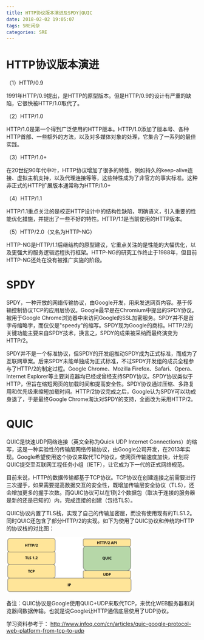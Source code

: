 ```yaml
---
title: HTTP协议版本演进及SPDY|QUIC
date: 2018-02-02 19:05:07
tags: SRE闲杂
categories: SRE
---
```


# HTTP协议版本演进

（1）HTTP/0.9

1991年HTTP/0.9提出，是HTTP的原型版本。但是HTTP/0.9的设计有严重的缺陷，它很快被HTTP/1.0取代了。

（2）HTTP/1.0

HTTP/1.0是第一个得到广泛使用的HTTP版本。HTTP/1.0添加了版本号、各种HTTP首部、一些额外的方法，以及对多媒体对象的处理，它集合了一系列的最佳实践。

（3）HTTP/1.0+

在20世纪90年代中叶，HTTP协议增加了很多的特性，例如持久的keep-alive连接、虚拟主机支持，以及代理连接等等，这些特性成为了非官方的事实标准。这种非正式的HTTP扩展版本通常称为HTTP/1.0+

（4）HTTP/1.1

HTTP/1.1重点关注的是校正HTTP设计中的结构性缺陷，明确语义，引入重要的性能优化措施，并提出了一些不好的特性。HTTP/1.1是当前使用的HTTP版本。

（5）HTTP/2.0（又名为HTTP-NG）

HTTP-NG是HTTP/1.1后继结构的原型建议，它重点关注的是性能的大幅优化，以及更强大的服务逻辑远程执行框架。HTTP-NG的研究工作终止于1988年，但目前HTTP-NG还处在没有被推广实施的阶段。

# SPDY

SPDY，一种开放的网络传输协议，由Google开发，用来发送网页内容。基于传输控制协议TCP的应用层协议。Google最早是在Chromium中提出的SPDY协议。被用于Google Chrome浏览器中来访问Google的SSL加密服务。SPDY并不是首字母缩略字，而仅仅是"speedy"的缩写。SPDY现为Google的商标。HTTP/2的关键功能主要来自SPDY技术，换言之，SPDY的成果被采纳而最终演变为HTTP/2。

SPDY并不是一个标准协议，但SPDY的开发组推动SPDY成为正式标准，而成为了互联网草案。后来SPDY未能单独成为正式标准，不过SPDY开发组的成员全程参与了HTTP/2的制定过程。Google Chrome、Mozilla Firefox、Safari、Opera、Internet Explorer等主要浏览器均已经或曾经支持SPDY协议。SPDY协议类似于HTTP，但旨在缩短网页的加载时间和提高安全性。SPDY协议通过压缩、多路复用和优先级来缩短加载时间。HTTP/2协议完成之后，Google认为SPDY可以功成身退了，于是最终Google Chrome淘汰对SPDY的支持，全面改为采用HTTP/2。

# QUIC

QUIC是快速UDP网络连接（英文全称为Quick UDP Internet Connections）的缩写，这是一种实验性的传输层网络传输协议，由Google公司开发，在2013年实现。Google希望使用这个协议来取代TCP协议，使网页传输速度加快，计划将QUIC提交至互联网工程任务小组（IETF），让它成为下一代的正式网络规范。

目前来说，HTTP的数据传输都基于TCP协议。TCP协议在创建连接之前需要进行三次握手，如果需要提高数据交互的安全性，既增加传输层安全协议（TLS），还会增加更多的握手次数。而QUIC协议可以在1到2个数据包（取决于连接的服务器是新的还是已知的）内，完成连接的创建（包括TLS）。

QUIC协议内置了TLS栈，实现了自己的传输加密层，而没有使用现有的TLS1.2。同时QUIC还包含了部分HTTP/2的实现。如下为使用了QUIC协议和传统的HTTP的协议栈的对比图：

![](/images/http_proto_1_1.png)

备注：QUIC协议是Google使用QUIC+UDP来取代TCP，来优化WEB服务器和浏览器间数据传输。也就是说Google让HTTP通信底层使用了UDP协议。


学习资料参考于：
http://www.infoq.com/cn/articles/quic-google-protocol-web-platform-from-tcp-to-udp
